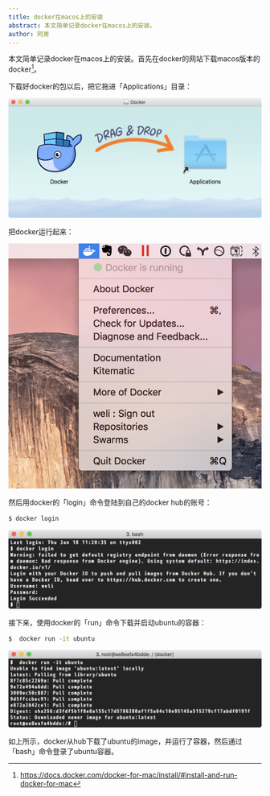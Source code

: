 ```yaml
---
title: docker在macos上的安装
abstract: 本文简单记录docker在macos上的安装。
author: 阿男
---
```


 

本文简单记录docker在macos上的安装。首先在docker的网站下载macos版本的docker[^web]。

[^web]: https://docs.docker.com/docker-for-mac/install/#install-and-run-docker-for-mac

下载好docker的包以后，把它拖进「Applications」目录：

![](https://raw.githubusercontent.com/liweinan/blogpicbackup/master/data/FinderScreenSnapz005.1a4c65b24c7a447e96f2c33273e5c555.png)

把docker运行起来：

![](https://raw.githubusercontent.com/liweinan/blogpicbackup/master/data/WeChatScreenSnapz003.c64d9ea820734912a0832dafceab30ca.png)

然后用docker的「login」命令登陆到自己的docker hub的账号：

```bash
$ docker login
```

![](https://raw.githubusercontent.com/liweinan/blogpicbackup/master/data/iTerm2ScreenSnapz001.63e0353e87d84ccbb11bd421fc151ade.png)

接下来，使用docker的「run」命令下载并启动ubuntu的容器：

```bash
$  docker run -it ubuntu
```

![](https://raw.githubusercontent.com/liweinan/blogpicbackup/master/data/iTerm2ScreenSnapz002.a62a0f80eb5d425eb3972038ef0ca9fa.png)

如上所示，docker从hub下载了ubuntu的image，并运行了容器，然后通过「bash」命令登录了ubuntu容器。




